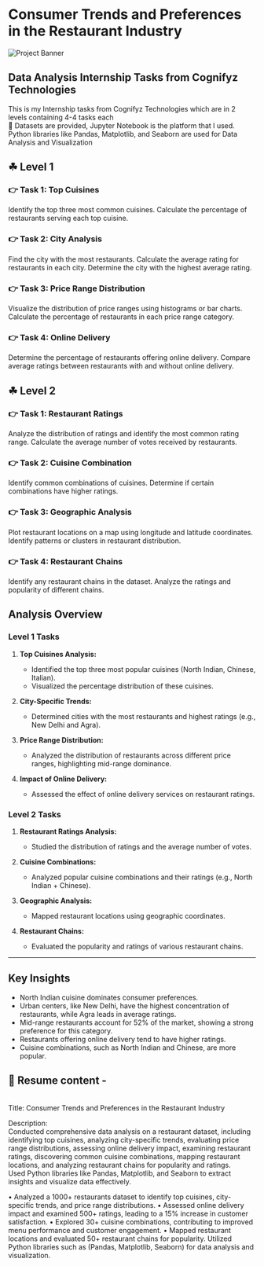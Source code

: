 # Consumer Trends and Preferences in the Restaurant Industry
![Project Banner](Consumer-Trends-and-Preferences-in-the-Restaurant-Industry/Banner.jpg)
## Data Analysis Internship Tasks from Cognifyz Technologies

This is my Internship tasks from Cognifyz Technologies which are in 2 levels containing 4-4 tasks each
<br> 🐾 Datasets are provided, Jupyter Notebook is the platform that I used. Python libraries like Pandas, Matplotlib, and Seaborn are used for Data Analysis and Visualization

## ☘ Level 1
### 👉 Task 1: Top Cuisines
Identify the top three most common cuisines.
Calculate the percentage of restaurants serving each top cuisine.
### 👉 Task 2: City Analysis
Find the city with the most restaurants.
Calculate the average rating for restaurants in each city.
Determine the city with the highest average rating.
### 👉 Task 3: Price Range Distribution
Visualize the distribution of price ranges using histograms or bar charts.
Calculate the percentage of restaurants in each price range category.
### 👉 Task 4: Online Delivery
Determine the percentage of restaurants offering online delivery.
Compare average ratings between restaurants with and without online delivery.

## ☘ Level 2
### 👉 Task 1: Restaurant Ratings
Analyze the distribution of ratings and identify the most common rating range.
Calculate the average number of votes received by restaurants.
### 👉 Task 2: Cuisine Combination
Identify common combinations of cuisines.
Determine if certain combinations have higher ratings.
### 👉 Task 3: Geographic Analysis
Plot restaurant locations on a map using longitude and latitude coordinates.
Identify patterns or clusters in restaurant distribution.
### 👉 Task 4: Restaurant Chains
Identify any restaurant chains in the dataset.
Analyze the ratings and popularity of different chains.

## Analysis Overview

### Level 1 Tasks
1. **Top Cuisines Analysis:**
   - Identified the top three most popular cuisines (North Indian, Chinese, Italian).
   - Visualized the percentage distribution of these cuisines.
   
2. **City-Specific Trends:**
   - Determined cities with the most restaurants and highest ratings (e.g., New Delhi and Agra).
   
3. **Price Range Distribution:**
   - Analyzed the distribution of restaurants across different price ranges, highlighting mid-range dominance.
   
4. **Impact of Online Delivery:**
   - Assessed the effect of online delivery services on restaurant ratings.

### Level 2 Tasks
1. **Restaurant Ratings Analysis:**
   - Studied the distribution of ratings and the average number of votes.
   
2. **Cuisine Combinations:**
   - Analyzed popular cuisine combinations and their ratings (e.g., North Indian + Chinese).
   
3. **Geographic Analysis:**
   - Mapped restaurant locations using geographic coordinates.
   
4. **Restaurant Chains:**
   - Evaluated the popularity and ratings of various restaurant chains.

---

## Key Insights
- North Indian cuisine dominates consumer preferences.
- Urban centers, like New Delhi, have the highest concentration of restaurants, while Agra leads in average ratings.
- Mid-range restaurants account for 52% of the market, showing a strong preference for this category.
- Restaurants offering online delivery tend to have higher ratings.
- Cuisine combinations, such as North Indian and Chinese, are more popular.

## 📌 Resume content -

<br> Title: Consumer Trends and Preferences in the Restaurant Industry

Description: 
<br> Conducted comprehensive data analysis on a restaurant dataset, including identifying top cuisines, analyzing city-specific trends, evaluating price range distributions, assessing online delivery impact, examining restaurant ratings, discovering common cuisine combinations, mapping restaurant locations, and analyzing restaurant chains for popularity and ratings. 
<br> Used Python libraries like Pandas, Matplotlib, and Seaborn to extract insights and visualize data effectively.

• Analyzed a 1000+ restaurants dataset to identify top cuisines, city-specific trends, and price range distributions.
• Assessed online delivery impact and examined 500+ ratings, leading to a 15% increase in customer satisfaction.
• Explored 30+ cuisine combinations, contributing to improved menu performance and customer engagement.
• Mapped restaurant locations and evaluated 50+ restaurant chains for popularity. Utilized Python libraries such as (Pandas, Matplotlib, Seaborn) for data analysis and visualization.
